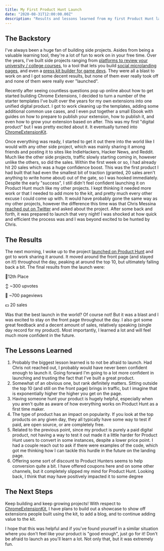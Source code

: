 ```yaml
---
title: My First Product Hunt Launch
date: "2020-08-31T12:00:00.00Z"
description: "Results and lessons learned from my first Product Hunt launch"
---
```


## The Backstory

I've always been a huge fan of building side projects. Asides from being a valuable learning tool, they're a lot of fun to work on in your free time. Over the years, I've built side projects ranging from [platforms to review your university / college courses](https://coursefacts.com), to a tool that lets you build [social microlanding pages](https://pivalink.com/), and even a [press kit builder for game devs](https://gamepresskit.com/). They were all a blast to work on and I got some decent results, but none of them ever really took off and none of them were really ever "launched".

Recently after seeing countless questions pop up online about how to get started building Chrome Extensions, I decided to turn a number of the starter templates I've built over the years for my own extensions into one unified digital product. I got to work cleaning up the templates, adding some additional common use cases, and I even put together a small Ebook with guides on how to prepare to publish your extension, how to publish it, and even how to grow your extension based on after. This was my first "digital product" but I was pretty excited about it. It eventually turned into [ChromeExtensionKit](https://ChromeExtensionKit.com/?ref=blog).

Once everything was ready, I started to get it out there into the world like I would with any other side project, which was mainly sharing it among friends and posting it to sites like IndieHackers, Hacker News, and Reddit. Much like the other side projects, traffic slowly starting coming in, however unlike the others, so did the sales. Within the first week or so, I had already hit 20 sales which was a huge confidence boost. This was the first product I had built that had even the smallest bit of traction (granted, 20 sales aren't anything to write home about) out of the gate, so I was hooked immediately. Despite the early "success", I still didn't feel confident launching it on Product Hunt much like my other projects. I kept thinking it needed more work or that I needed to add more to the kit, and pretty much every other excuse I could come up with. It would have probably gone the same way as my other projects, however the difference this time was that Chris Messina [reached out on Twitter](https://twitter.com/chrismessina/status/1298397545371058178?s=20) and asked about the project. After some back and forth, it was prepared to launch that very night! I was shocked at how quick and efficient the process was and I was beyond excited to be hunted by Chris.

## The Results

The next morning, I woke up to the project [launched on Product Hunt](https://www.producthunt.com/posts/chrome-extension-kit) and got to work sharing it around. It moved around the front page (and stayed on it!) throughout the day, peaking at around the top 10, but ultimately falling back a bit. The final results from the launch were:

🏅12th Place

↕️ ~300 upvotes

👤 ~700 pageviews

💵 20 sales

Was that the best launch in the world? Of course not! But it was a blast and I was excited to stay on the front page throughout the day. I also got some great feedback and a decent amount of sales, relatively speaking (single day record for my product). Most importantly, I learned a lot and will feel much more confident in the future.

## The Lessons Learned

1. Probably the biggest lesson learned is to not be afraid to launch. Had Chris not reached out, I probably would have never been confident enough to launch it. Going forward I'm going to a lot more confident in launching and trusting the fact that I've built a great product.
2. Somewhat of an obvious one, but rank definitely matters. Sitting outside the top 10 (and still on the front page) brings in traffic, but I imagine that is exponentially higher the higher you get on the page.
3. Having someone hunt your product is hugely helpful, especially when you aren't quite as aware of how everything works on Product Hunt as a first time maker.
4. The type of product has an impact on popularity. If you look at the top products on any given day, they all typically have some way to test if paid, are open source, or are completely free.
5. Related to the previous point, since my product is purely a paid digital product, not having a way to test it out made it a little harder for Product Hunt users to convert in some instances, despite a lower price point. I had a couple reach out to ask if there were examples of the code, which got me thinking how I can tackle this hurdle in the future on the landing page.
6. Offering some sort of discount to Product Hunters seems to help conversion quite a bit. I have offered coupons here and on some other channels, but it completely slipped my mind for Product Hunt. Looking back, I think that may have positively impacted it to some degree

## The Next Steps

Keep building and keep growing projects! With respect to [ChromeExtensionKit](https://ChromeExtensionKit.com/?ref=blog), I have plans to build out a showcase to show off extensions people built using the kit, to add a blog, and to continue adding value to the kit. 

I hope that this was helpful and if you've found yourself in a similar situation where you don't feel like your product is "good enough", just go for it! Don't be afraid to launch as you'll learn a lot. Not only that, but it was extremely fun.
